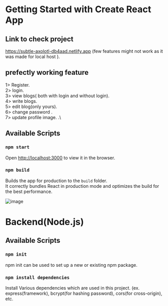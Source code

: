 # Getting Started with Create React App
## Link to check project
https://subtle-axolotl-db4aad.netlify.app
(few features might not work as it was made for local host ).

## prefectly working feature
 1> Register.\
 2> login.\
 3> view blogs( both with login and without login).\
 4> write blogs.\
 5> edit blog(only yours).\
 6> change password .\
 7> update profile image. .\
## Available Scripts

### `npm start`
Open [http://localhost:3000](http://localhost:3000) to view it in the browser.

### `npm build`
Builds the app for production to the `build` folder.\
It correctly bundles React in production mode and optimizes the build for the best performance.

![image](https://user-images.githubusercontent.com/48975346/194267711-8be87022-f4e7-4cb2-8f78-a3ed7b01d58b.png)


# Backend(Node.js)

## Available Scripts

### `npm init`

npm init <initializer> can be used to set up a new or existing npm package.

### `npm install dependencies`

Install Various dependencies which are used in this project.
(ex. express(framework), bcrypt(for hashing password), cors(for cross-origin), etc.




